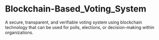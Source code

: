 # Blockchain-Based_Voting_System
A secure, transparent, and verifiable voting system using blockchain technology that can be used for polls, elections, or decision-making within organizations.
